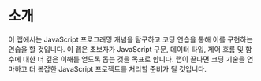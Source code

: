 # 소개

이 랩에서는 JavaScript 프로그래밍 개념을 탐구하고 코딩 연습을 통해 이를 구현하는 연습을 할 것입니다. 이 랩은 초보자가 JavaScript 구문, 데이터 타입, 제어 흐름 및 함수에 대한 더 깊은 이해를 얻도록 돕는 것을 목표로 합니다. 랩이 끝나면 코딩 기술을 연마하고 더 복잡한 JavaScript 프로젝트를 처리할 준비가 될 것입니다.
